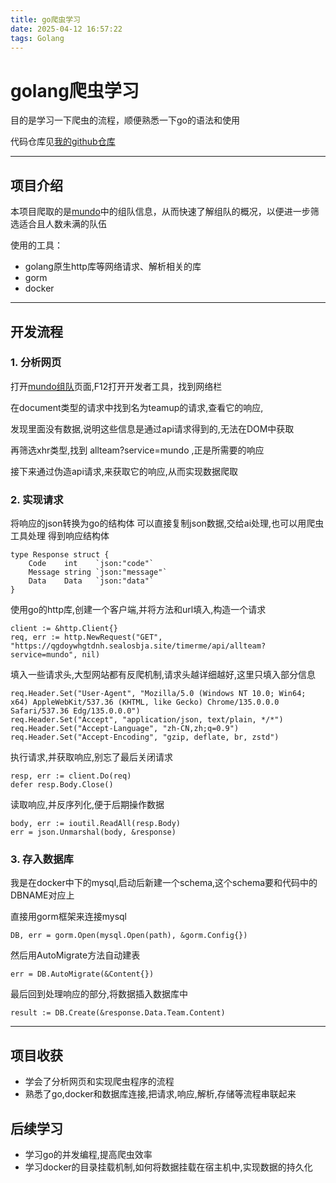 ```yaml
---
title: go爬虫学习
date: 2025-04-12 16:57:22
tags: Golang
---
```


# golang爬虫学习

目的是学习一下爬虫的流程，顺便熟悉一下go的语法和使用

代码仓库见[我的github仓库](https://github.com/fishwww-ww/go-spider-mundo)

---

## 项目介绍
本项目爬取的是[mundo](https://mundo.trancecho.top/)中的组队信息，从而快速了解组队的概况，以便进一步筛选适合且人数未满的队伍

使用的工具：
- golang原生http库等网络请求、解析相关的库
- gorm
- docker

---

## 开发流程

### 1. 分析网页

打开[mundo组队](https://mundo.trancecho.top/teamup)页面,F12打开开发者工具，找到网络栏

在document类型的请求中找到名为teamup的请求,查看它的响应,

发现里面没有数据,说明这些信息是通过api请求得到的,无法在DOM中获取

再筛选xhr类型,找到 allteam?service=mundo ,正是所需要的响应

接下来通过伪造api请求,来获取它的响应,从而实现数据爬取

### 2. 实现请求

将响应的json转换为go的结构体
可以直接复制json数据,交给ai处理,也可以用爬虫工具处理
得到响应结构体
```golang
type Response struct {
    Code    int    `json:"code"`
    Message string `json:"message"`
    Data    Data   `json:"data"`
}
```

使用go的http库,创建一个客户端,并将方法和url填入,构造一个请求

```golang
client := &http.Client{}
req, err := http.NewRequest("GET", "https://qgdoywhgtdnh.sealosbja.site/timerme/api/allteam?service=mundo", nil)
```

填入一些请求头,大型网站都有反爬机制,请求头越详细越好,这里只填入部分信息

```golang
req.Header.Set("User-Agent", "Mozilla/5.0 (Windows NT 10.0; Win64; x64) AppleWebKit/537.36 (KHTML, like Gecko) Chrome/135.0.0.0 Safari/537.36 Edg/135.0.0.0")
req.Header.Set("Accept", "application/json, text/plain, */*")
req.Header.Set("Accept-Language", "zh-CN,zh;q=0.9")
req.Header.Set("Accept-Encoding", "gzip, deflate, br, zstd")
```

执行请求,并获取响应,别忘了最后关闭请求

```golang
resp, err := client.Do(req)
defer resp.Body.Close()
```

读取响应,并反序列化,便于后期操作数据
```golang
body, err := ioutil.ReadAll(resp.Body)
err = json.Unmarshal(body, &response)
```

### 3. 存入数据库

我是在docker中下的mysql,启动后新建一个schema,这个schema要和代码中的DBNAME对应上

直接用gorm框架来连接mysql
```golang
DB, err = gorm.Open(mysql.Open(path), &gorm.Config{})
```

然后用AutoMigrate方法自动建表
```golang
err = DB.AutoMigrate(&Content{})
```

最后回到处理响应的部分,将数据插入数据库中
```golang
result := DB.Create(&response.Data.Team.Content)
```

---

## 项目收获
- 学会了分析网页和实现爬虫程序的流程
- 熟悉了go,docker和数据库连接,把请求,响应,解析,存储等流程串联起来

## 后续学习
- 学习go的并发编程,提高爬虫效率
- 学习docker的目录挂载机制,如何将数据挂载在宿主机中,实现数据的持久化